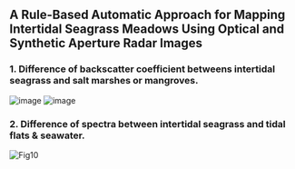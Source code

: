 ## A Rule-Based Automatic Approach for Mapping Intertidal Seagrass Meadows Using Optical and Synthetic Aperture Radar Images

### 1. Difference of backscatter coefficient betweens intertidal seagrass and salt marshes or mangroves.
![image](https://github.com/user-attachments/assets/48d8c399-f9a9-41a2-b91c-1d8aeca526e3)
![image](https://github.com/user-attachments/assets/a4d07a41-d50c-4a7d-a542-fb5281f33674)

### 2. Difference of spectra between intertidal seagrass and tidal flats & seawater.

![Fig10](https://github.com/user-attachments/assets/b9aefdb5-822d-4c94-be8f-7661a174be00)



